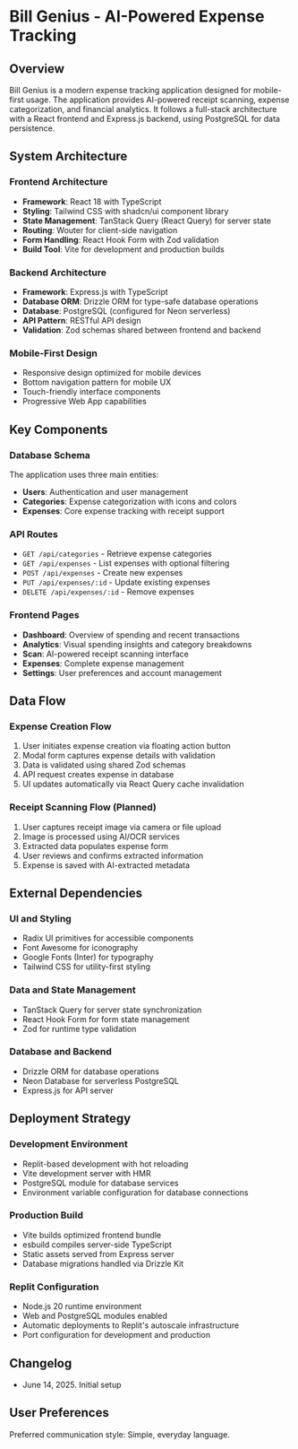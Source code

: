# Bill Genius - AI-Powered Expense Tracking

## Overview
Bill Genius is a modern expense tracking application designed for mobile-first usage. The application provides AI-powered receipt scanning, expense categorization, and financial analytics. It follows a full-stack architecture with a React frontend and Express.js backend, using PostgreSQL for data persistence.

## System Architecture

### Frontend Architecture
- **Framework**: React 18 with TypeScript
- **Styling**: Tailwind CSS with shadcn/ui component library
- **State Management**: TanStack Query (React Query) for server state
- **Routing**: Wouter for client-side navigation
- **Form Handling**: React Hook Form with Zod validation
- **Build Tool**: Vite for development and production builds

### Backend Architecture
- **Framework**: Express.js with TypeScript
- **Database ORM**: Drizzle ORM for type-safe database operations
- **Database**: PostgreSQL (configured for Neon serverless)
- **API Pattern**: RESTful API design
- **Validation**: Zod schemas shared between frontend and backend

### Mobile-First Design
- Responsive design optimized for mobile devices
- Bottom navigation pattern for mobile UX
- Touch-friendly interface components
- Progressive Web App capabilities

## Key Components

### Database Schema
The application uses three main entities:
- **Users**: Authentication and user management
- **Categories**: Expense categorization with icons and colors
- **Expenses**: Core expense tracking with receipt support

### API Routes
- `GET /api/categories` - Retrieve expense categories
- `GET /api/expenses` - List expenses with optional filtering
- `POST /api/expenses` - Create new expenses
- `PUT /api/expenses/:id` - Update existing expenses
- `DELETE /api/expenses/:id` - Remove expenses

### Frontend Pages
- **Dashboard**: Overview of spending and recent transactions
- **Analytics**: Visual spending insights and category breakdowns
- **Scan**: AI-powered receipt scanning interface
- **Expenses**: Complete expense management
- **Settings**: User preferences and account management

## Data Flow

### Expense Creation Flow
1. User initiates expense creation via floating action button
2. Modal form captures expense details with validation
3. Data is validated using shared Zod schemas
4. API request creates expense in database
5. UI updates automatically via React Query cache invalidation

### Receipt Scanning Flow (Planned)
1. User captures receipt image via camera or file upload
2. Image is processed using AI/OCR services
3. Extracted data populates expense form
4. User reviews and confirms extracted information
5. Expense is saved with AI-extracted metadata

## External Dependencies

### UI and Styling
- Radix UI primitives for accessible components
- Font Awesome for iconography
- Google Fonts (Inter) for typography
- Tailwind CSS for utility-first styling

### Data and State Management
- TanStack Query for server state synchronization
- React Hook Form for form state management
- Zod for runtime type validation

### Database and Backend
- Drizzle ORM for database operations
- Neon Database for serverless PostgreSQL
- Express.js for API server

## Deployment Strategy

### Development Environment
- Replit-based development with hot reloading
- Vite development server with HMR
- PostgreSQL module for database services
- Environment variable configuration for database connections

### Production Build
- Vite builds optimized frontend bundle
- esbuild compiles server-side TypeScript
- Static assets served from Express server
- Database migrations handled via Drizzle Kit

### Replit Configuration
- Node.js 20 runtime environment
- Web and PostgreSQL modules enabled
- Automatic deployments to Replit's autoscale infrastructure
- Port configuration for development and production

## Changelog
- June 14, 2025. Initial setup

## User Preferences
Preferred communication style: Simple, everyday language.
